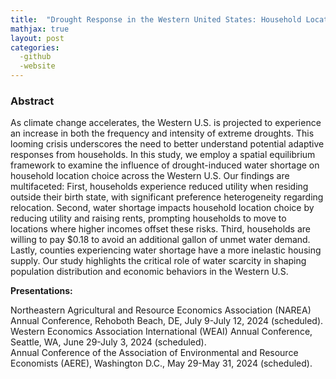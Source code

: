 ```yaml
---
title:  "Drought Response in the Western United States: Household Location Choices and Housing Market Feedback (Job Market Paper)"
mathjax: true
layout: post
categories: 
  -github
  -website
---
```


### Abstract
As climate change accelerates, the Western U.S. is projected to experience an increase in both the frequency and intensity of extreme droughts. This looming crisis underscores the need to better understand potential adaptive responses from households. In this study, we employ a spatial equilibrium framework to examine the influence of drought-induced water shortage on household location choice across the Western U.S. Our findings are multifaceted: First, households experience reduced utility when residing outside their birth state, with significant preference heterogeneity regarding relocation. Second, water shortage impacts household location choice by reducing utility and raising rents, prompting households to move to locations where higher incomes offset these risks. Third, households are willing to pay $0.18 to avoid an additional gallon of unmet water demand. Lastly, counties experiencing water shortage have a more inelastic housing supply. Our study highlights the critical role of water scarcity in shaping population distribution and economic behaviors in the Western U.S.

**Presentations:**   

Northeastern Agricultural and Resource Economics Association (NAREA) Annual Conference, Rehoboth Beach, DE, July 9-July 12, 2024 (scheduled).  
Western Economics Association International (WEAI) Annual Conference, Seattle, WA, June 29-July 3, 2024 (scheduled).  
Annual Conference of the Association of Environmental and Resource Economists (AERE), Washington D.C., May 29-May 31, 2024 (scheduled).  
  
  
